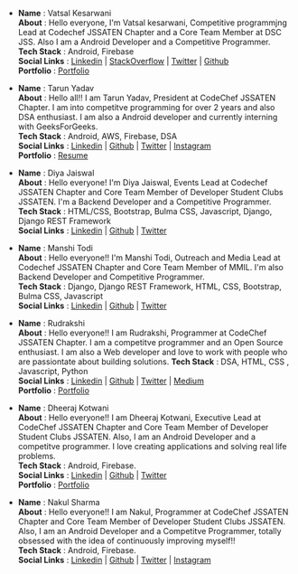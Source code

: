 <!-- - __Name__ :           
 __About__ :      
 __Tech Stack__ :      
 __Social Links__ : 
 __Portfolio__ : -->

- __Name__ : Vatsal Kesarwani             
 __About__ : Hello everyone, I'm Vatsal kesarwani, Competitive programmjng Lead at Codechef JSSATEN Chapter and a Core Team Member at DSC JSS. Also I am a Android Developer and a Competitive Programmer.       
 __Tech Stack__ : Android, Firebase     
 __Social Links__ : [Linkedin](https://www.linkedin.com/in/vatsal-kesarwani/) | [StackOverflow](https://stackoverflow.com/users/12203379/vatsal-kesarwani) | [Twitter](https://twitter.com/kesarwaniVatsal) | [Github](https://github.com/plazzy99)          
 __Portfolio__ : [Portfolio](https://bit.ly/vatsal-portfolio)
 
 
 - __Name__ : Tarun Yadav          
 __About__ : Hello all!! I am Tarun Yadav, President at CodeChef JSSATEN Chapter. I am into competitve programming for over 2 years and also DSA enthusiast. I am also a Android developer and currently interning with GeeksForGeeks.     
 __Tech Stack__ : Android, AWS, Firebase, DSA          
 __Social Links__ : [Linkedin](https://www.linkedin.com/in/tarun-yadav-384320175/) | [Github](https://github.com/tarun26091999) | [Twitter](https://twitter.com/yadavtarun_10) | [Instagram](https://www.instagram.com/tarunyadav_10/)     
 __Portfolio__ : [Resume](https://drive.google.com/file/d/1_9zCEDPTMuMGB5oSFRrIU8lcQ7xWGP3D/view?usp=sharing)


- __Name__ : Diya Jaiswal    
 __About__ : Hello everyone! I'm Diya Jaiswal, Events Lead at Codechef JSSATEN Chapter and Core Team Member of Developer Student Clubs JSSATEN. I'm a Backend Developer and a Competitive Programmer.  
 __Tech Stack__ : HTML/CSS, Bootstrap, Bulma CSS, Javascript, Django, Django REST Framework       
 __Social Links__ : [Linkedin](https://www.linkedin.com/in/diyajaiswal11/) | [Github](https://github.com/diyajaiswal11) | [Twitter](https://twitter.com/diyajaiswal_11)
 
 
 - __Name__ : Manshi Todi  
 __About__ : Hello everyone!! I'm Manshi Todi, Outreach and Media Lead at Codechef JSSATEN Chapter and Core Team Member of MMIL. I'm also Backend Developer and Competitive Programmer.  
 __Tech Stack__ : Django, Django REST Framework, HTML, CSS, Bootstrap, Bulma CSS, Javascript                                               
 __Social Links__ : [Linkedin](https://www.linkedin.com/in/manshi-todi-a017a2178/) | [Github](https://github.com/todi-2000) | [Twitter](https://twitter.com/manshitodi)
 
 
- __Name__ : Rudrakshi        
 __About__ : Hello everyone!! I am Rudrakshi, Programmer at CodeChef JSSATEN Chapter. I am a competitve programmer and an Open Source enthusiast. I am also a Web developer and   love to work with people who are passiontate about building solutions.
 __Tech Stack__ : DSA, HTML, CSS , Javascript, Python          
 __Social Links__ : [Linkedin](https://www.linkedin.com/in/rudrakshi-soni-403031195/) | [Github](https://github.com/rudrakshi99) | [Twitter](https://twitter.com/Rudrakshi09) | [Medium](https://medium.com/@sonirudrakshi99)     
 __Portfolio__ : [Portfolio](https://rudrakshi99.github.io/Portfolio/)
 
 
 - __Name__ : Dheeraj Kotwani        
 __About__ : Hello everyone!! I am Dheeraj Kotwani, Executive Lead at CodeChef JSSATEN Chapter and Core Team Member of Developer Student Clubs JSSATEN. Also, I am an Android Developer and a competitve programmer. I love creating applications and solving real life problems.  
 __Tech Stack__ : Android, Firebase.  
 __Social Links__ : [Linkedin](https://www.linkedin.com/in/dheerajkotwani/) | [Github](https://github.com/dheerajkotwani) | [Twitter](https://twitter.com/kotwani_dheeraj)      
 __Portfolio__ : [Portfolio](https://dheerajkotwani.github.io/)
 
 
  - __Name__ : Nakul Sharma        
 __About__ : Hello everyone!! I am Nakul, Programmer at CodeChef JSSATEN Chapter and Core Team Member of Developer Student Clubs JSSATEN. Also, I am an Android Developer and a Competitve Programmer, totally obsessed with the idea of continuously improving myself!!  
 __Tech Stack__ : Android, Firebase.  
 __Social Links__ :  [Linkedin](https://www.linkedin.com/in/nakul-19/) | [Github](https://github.com/nakul-19) | [Twitter](https://twitter.com/_Nakul19) | [Instagram](https://www.instagram.com/_nakul__19_/)     
